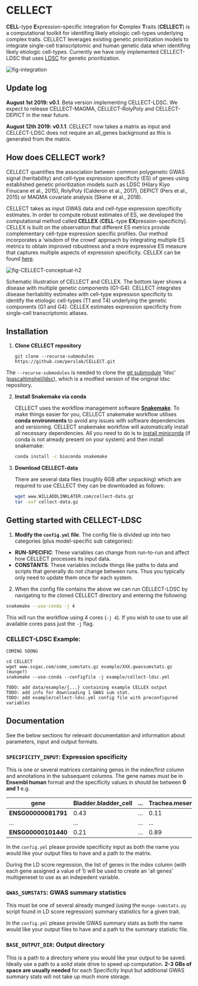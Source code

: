 # CELLECT

**CELL**-type **E**xpression-specific integration for **C**omplex **T**raits (**CELLECT**) is a computational toolkit for  identifing likely etiologic cell-types underlying complex traits. CELLECT leverages existing genetic prioritization models to integrate single-cell transcriptomic and human genetic data when identifing likely etiologic cell-types. Currently we have only implemented CELLECT-LDSC that uses [LDSC](https://github.com/bulik/ldsc) for genetic prioritization.

![fig-integration](https://user-images.githubusercontent.com/5487016/62281981-0cb33d00-b44f-11e9-8c0b-24aaa2b7d286.png)


## Update log 

**August 1st 2019: v0.1**. Beta version implementing CELLECT-LDSC. We expect to release CELLECT-MAGMA, CELLECT-RolyPoly and CELLECT-DEPICT in the near future.

**August 12th 2019: v0.1.1**. CELLECT now takes a matrix as input and CELLECT-LDSC does not require an all_genes background as this is generated from the matrix.

## How does CELLECT work?

CELLECT quantifies the association between common polygenetic GWAS signal (heritability) and cell-type expression specificity (ES) of genes using established genetic prioritization models such as LDSC (Hilary Kiyo Finucane et al., 2015), RolyPoly (Calderon et al., 2017), DEPICT (Pers et al., 2015) or MAGMA covariate analysis (Skene et al., 2018).

CELLECT takes as input GWAS data and cell-type expression specificity estimates. In order to compute robust estimates of ES, we developed the computational method called **CELLEX** (**CELL**-type **EX**pression-specificity). CELLEX is built on the observation that different ES metrics provide complementary cell-type expression specific profiles. Our method incorporates a ‘wisdom of the crowd’ approach by integrating multiple ES metrics to obtain improved robustness and a more expressive ES measure that captures multiple aspects of expression specificity.  CELLEX can be found [here](https://github.com/perslab/CELLEX).

![fig-CELLECT-conceptual-h2](https://user-images.githubusercontent.com/5487016/62367093-e3ff7600-b528-11e9-8879-8f69005fbea5.png)

Schematic illustration of CELLECT and CELLEX. The bottom layer shows a disease with multiple genetic components (G1-G4). CELLECT integrates disease heritability estimates with cell-type expression specificity to identify the etiologic cell-types (T1 and T4) underlying the genetic components (G1 and G4). CELLEX estimates expression specificity from single-cell transcriptomic atlases.


## Installation

1. **Clone CELLECT repository**
    ```
    git clone --recurse-submodules https://github.com/perslab/CELLECT.git
    ```
The `--recurse-submodules` is needed to clone the [git submodule](https://git-scm.com/book/en/v2/Git-Tools-Submodules) 'ldsc' ([pascaltimshel/ldsc](https://github.com/pascaltimshel/ldsc)), which is a modfied version of the original ldsc repository.

2. **Install Snakemake via conda**

   CELLECT uses the workflow management software [**Snakemake**](https://snakemake.readthedocs.io/en/stable/). To make things easier for you, CELLECT snakemake workflow utilises **conda environments** to avoid any issues with software dependencies and versioning. CELLECT snakemake workflow will automatically install all necessary dependencies. All you need to do is to [install miniconda](https://conda.io/projects/conda/en/latest/user-guide/install/index.html) (if conda is not already present on your system) and then install snakemake:
   
    ```bash
    conda install -c bioconda snakemake
    ```
3. **Download CELLECT-data**
    
    There are several data files (roughly 6GB after unpacking) which are required to use CELLECT they can be downloaded as follows:
    
    ```bash
    wget www.WILLADDLINKLATER.com/cellect-data.gz
    tar -xvf cellect-data.gz
    ```

## Getting started with CELLECT-LDSC


1. **Modify the `config.yml` file**. The config file is divided up into two categories (plus model-specific sub categories):

* **RUN-SPECIFIC**: These variables can change from run-to-run and affect how CELLECT processes its input data.
* **CONSTANTS**: These variables include things like paths to data and scripts that generally do not change between runs. Thus you typically only need to update them once for each system.


2. When the config file contains the above we can run CELLECT-LDSC by navigating to the cloned CELLECT directory and entering the following:

```bash
snakemake --use-conda -j 4
```
This will run the workflow using 4 cores (`-j 4`). If you wish to use to use all available cores pass just the `-j` flag.


### CELLECT-LDSC Example: 

```
COMING SOONG

cd CELLECT
wget www.ssgac.com/some_sumstats.gz example/XXX.gwassumstats.gz
(munge?)
snakemake --use-conda --configfile -j example/cellect-ldsc.yml
```

```
TODO: add data/example/{...} containing example CELLEX output
TODO: add info for downloading 1 GWAS sum stat. 
TODO: add example/cellect-ldsc.yml config file with preconfigured variables
```

## Documentation

See the below sections for relevant documentation and information about parameters, input and output formats.

### `SPECIFICITY_INPUT`: Expression specificity

This is one or several matrices containing genes in the index/first column and annotations in the subsequent columns. The gene names must be in **Ensembl human** format and the specificity values in should be between **0 and 1** e.g.

| **gene** 			  | **Bladder.bladder_cell**  | ... | **Trachea.mesenchymal_cell** |
|---------------------|---------------------------|-----|------------------------------|
| **ENSG00000081791** | 0.43                      | ... | 0.11                         |
| ...                 | ...                       | ... | ...                          |
| **ENSG00000101440** | 0.21                      | ... | 0.89                         |


In the `config.yml` please provide specificity input as both the name you would like your output files to have and a path to the matrix.

During the LD score regression, the list of genes in the index column (with each gene assigned a value of 1) will be used  to create an 'all genes' multigeneset to use as an indepedent variable.

### `GWAS_SUMSTATS`: GWAS summary statistics

This must be one of several already munged (using the `munge-sumstats.py` script found in LD score regression) summary statistics for a given trait.


In the `config.yml` please provide GWAS summary stats as both the name would like your output files to have and a path to the summary statistic file.

### `BASE_OUTPUT_DIR`: Output directory

This is a path to a directory where you would like your output to be saved. Ideally use a path to a solid state drive to speed up computation. **2-3 GBs of space are usually needed** for each Specificity Input but additional GWAS summary stats will not take up much more storage.



